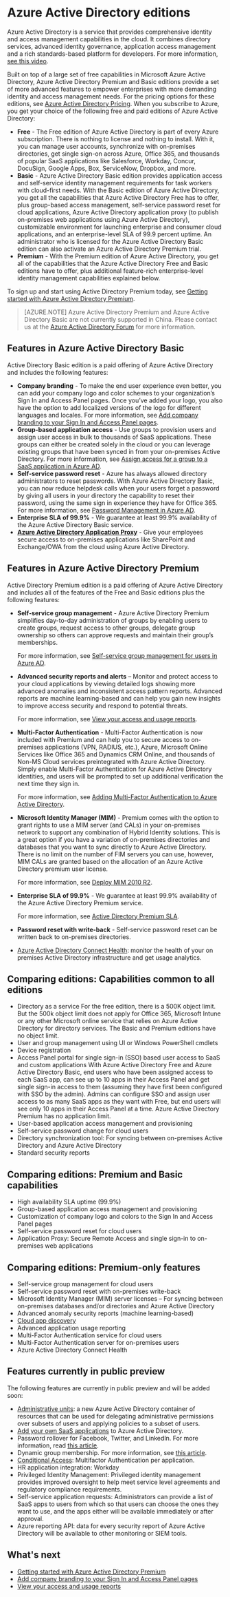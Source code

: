 <properties
	pageTitle="Azure Active Directory editions | Microsoft Azure"
	description="A topic that explains choices for free and paid editions of Azure Active Directory."
	services="active-directory"
	documentationCenter=""
	authors="curtand"
	manager="msStevenPo"
	editor=""/>

<tags
	ms.service="active-directory"
	ms.workload="identity"
	ms.tgt_pltfrm="na"
	ms.devlang="na"
	ms.topic="article"
	ms.date="08/14/2015"
	ms.author="curtand"/>

# Azure Active Directory editions

Azure Active Directory is a service that provides comprehensive identity and access management capabilities in the cloud. It combines directory services, advanced identity governance, application access management and a rich standards-based platform for developers. For more information, [see this video](http://azure.microsoft.com/documentation/videos/teched-europe-2014-cloud-identity-microsoft-azure-active-directory-explained/).

Built on top of a large set of free capabilities in Microsoft Azure Active Directory, Azure Active Directory Premium and Basic editions provide a set of more advanced features to empower enterprises with more demanding identity and access management needs. For the pricing options for these editions, see [Azure Active Directory Pricing](http://azure.microsoft.com/pricing/details/active-directory/). When you subscribe to Azure, you get your choice of the following free and paid editions of Azure Active Directory:

- **Free** - The Free edition of Azure Active Directory is part of every Azure subscription. There is nothing to license and nothing to install. With it, you can manage user accounts, synchronize with on-premises directories, get single sign-on across Azure, Office 365, and thousands of popular SaaS applications like Salesforce, Workday, Concur, DocuSign, Google Apps, Box, ServiceNow, Dropbox, and more.
- **Basic** - Azure Active Directory Basic edition provides application access and self-service identity management requirements for task workers with cloud-first needs. With the Basic edition of Azure Active Directory, you get all the capabilities that Azure Active Directory Free has to offer, plus group-based access management, self-service password reset for cloud applications, Azure Active Directory application proxy (to publish on-premises web applications using Azure Active Directory), customizable environment for launching enterprise and consumer cloud applications, and an enterprise-level SLA of 99.9 percent uptime.
    An administrator who is licensed for the Azure Active Directory Basic edition can also activate an Azure Active Directory Premium trial.
- **Premium** - With the Premium edition of Azure Active Directory, you get all of the capabilities that the Azure Active Directory Free and Basic editions have to offer, plus additional feature-rich enterprise-level identity management capabilities explained below.

To sign up and start using Active Directory Premium today, see [Getting started with Azure Active Directory Premium](active-directory-get-started-premium.md).

> [AZURE.NOTE]
Azure Active Directory Premium and Azure Active Directory Basic are not currently supported in China. Please contact us at the [Azure Active Directory Forum](http://feedback.azure.com/forums/169401-azure-active-directory) for more information.

## Features in Azure Active Directory Basic

Active Directory Basic edition is a paid offering of Azure Active Directory and includes the following features:

- **Company branding** - To make the end user experience even better, you can add your company logo and color schemes to your organization’s Sign In and Access Panel pages. Once you’ve added your logo, you also have the option to add localized versions of the logo for different languages and locales.
    For more information, see [Add company branding to your Sign In and Access Panel pages](active-directory-add-company-branding.md).
- **Group-based application access** - Use groups to provision users and assign user access in bulk to thousands of SaaS applications. These groups can either be created solely in the cloud or you can leverage existing groups that have been synced in from your on-premises Active Directory.
    For more information, see [Assign access for a group to a SaaS application in Azure AD](active-directory-accessmanagement-group-saasapps.md).
- **Self-service password reset** - Azure has always allowed directory administrators to reset passwords. With Azure Active Directory Basic, you can now reduce helpdesk calls when your users forget a password by giving all users in your directory the capability to reset their password, using the same sign in experience they have for Office 365.
    For more information, see [Password Management in Azure AD](https://msdn.microsoft.com/library/azure/dn510386.aspx).
- **Enterprise SLA of 99.9%** - We guarantee at least 99.9% availability of the Azure Active Directory Basic service.
- [**Azure Active Directory Application Proxy**](https://msdn.microsoft.com/library/azure/dn768214.aspx) - Give your employees secure access to on-premises applications like SharePoint and Exchange/OWA from the cloud using Azure Active Directory.

## Features in Azure Active Directory Premium

Active Directory Premium edition is a paid offering of Azure Active Directory and includes all of the features of the Free and Basic editions plus the following features:

- **Self-service group management** - Azure Active Directory Premium simplifies day-to-day administration of groups by enabling users to create groups, request access to other groups, delegate group ownership so others can approve requests and maintain their group’s memberships.

    For more information, see [Self-service group management for users in Azure AD](https://msdn.microsoft.com/library/azure/dn641267.aspx).

- **Advanced security reports and alerts** – Monitor and protect access to your cloud applications by viewing detailed logs showing more advanced anomalies and inconsistent access pattern reports. Advanced reports are machine learning-based and can help you gain new insights to improve access security and respond to potential threats.

    For more information, see [View your access and usage reports](active-directory-view-access-usage-reports.md).

- **Multi-Factor Authentication** - Multi-Factor Authentication is now included with Premium and can help you to secure access to on-premises applications (VPN, RADIUS, etc.), Azure, Microsoft Online Services like Office 365 and Dynamics CRM Online, and thousands of Non-MS Cloud services preintegrated with Azure Active Directory. Simply enable Multi-Factor Authentication for Azure Active Directory identities, and users will be prompted to set up additional verification the next time they sign in.

    For more information, see [Adding Multi-Factor Authentication to Azure Active Directory](https://msdn.microsoft.com/library/azure/dn249466.aspx).

- **Microsoft Identity Manager (MIM)** - Premium comes with the option to grant rights to use a MIM server (and CALs) in your on-premises network to support any combination of Hybrid Identity solutions. This is a great option if you have a variation of on-premises directories and databases that you want to sync directly to Azure Active Directory. There is no limit on the number of FIM servers you can use, however, MIM CALs are granted based on the allocation of an Azure Active Directory premium user license.

    For more information, see [Deploy MIM 2010 R2](https://www.microsoft.com/server-cloud/products/forefront-identity-manager/features.aspx).

- **Enterprise SLA of 99.9%** - We guarantee at least 99.9% availability of the Azure Active Directory Premium service.

    For more information, see [Active Directory Premium SLA](http://azure.microsoft.com/support/legal/sla/).

- **Password reset with write-back** - Self-service password reset can be written back to on-premises directories.

- [Azure Active Directory Connect Health](https://msdn.microsoft.com/library/azure/dn906722.aspx): monitor the health of your on premises Active Directory infrastructure and get usage analytics.



## Comparing editions: Capabilities common to all editions

- Directory as a service
    For the free edition, there is a 500K object limit. But the 500k object limit does not apply for Office 365, Microsoft Intune or any other Microsoft online service that relies on Azure Active Directory for directory services. The Basic and Premium editions have no object limit.
- User and group management using UI or Windows PowerShell cmdlets
- Device registration
- Access Panel portal for single sign-in (SSO) based user access to SaaS and custom applications
    With Azure Active Directory Free and Azure Active Directory Basic, end users who have been assigned access to each SaaS app, can see up to 10 apps in their Access Panel and get single sign-in access to them (assuming they have first been configured with SSO by the admin). Admins can configure SSO and assign user access to as many SaaS apps as they want with Free, but end users will see only 10 apps in their Access Panel at a time. Azure Active Directory Premium has no application limit.
- User-based application access management and provisioning
- Self-service password change for cloud users
- Directory synchronization tool: For syncing between on-premises Active Directory and Azure Active Directory
- Standard security reports

## Comparing editions: Premium and Basic capabilities

- High availability SLA uptime (99.9%)
- Group-based application access management and provisioning
- Customization of company logo and colors to the Sign In and Access Panel pages
- Self-service password reset for cloud users
- Application Proxy: Secure Remote Access and single sign-in to on-premises web applications

## Comparing editions: Premium-only features

- Self-service group management for cloud users
- Self-service password reset with on-premises write-back
- Microsoft Identity Manager (MIM) server licenses – For syncing between on-premises databases and/or directories and Azure Active Directory
- Advanced anomaly security reports (machine learning-based)
- [Cloud app discovery](http://channel9.msdn.com/Series/EMS/Azure-Cloud-App-Discovery)
- Advanced application usage reporting
- Multi-Factor Authentication service for cloud users
- Multi-Factor Authentication server for on-premises users
- Azure Active Directory Connect Health

## Features currently in public preview

The following features are currently in public preview and will be added soon:

- [Administrative units](https://msdn.microsoft.com/library/azure/dn832057.aspx): a new Azure Active Directory container of resources that can be used for delegating administrative permissions over subsets of users and applying policies to a subset of users.
- [Add your own SaaS applications](https://msdn.microsoft.com/library/azure/dn893637.aspx) to Azure Active Directory.
- Password rollover for Facebook, Twitter, and LinkedIn. For more information, read [this article](http://blogs.technet.com/b/ad/archive/2015/02/20/azure-ad-automated-password-roll-over-for-facebook-twitter-and-linkedin-now-in-preview.aspx).
- Dynamic group membership. For more information, see [this article](https://msdn.microsoft.com/library/azure/dn913807.aspx).
- [Conditional Access](https://msdn.microsoft.com/library/azure/dn906877.aspx): Multifactor Authentication per application.
- HR application integration: Workday
- Privileged Identity Management: Privileged identity management provides improved oversight to help meet service level agreements and regulatory compliance requirements.
- Self-service application requests: Administrators can provide a list of SaaS apps to users from which so that users can choose the ones they want to use, and the apps either will be available immediately or after approval.
- Azure reporting API: data for every security report of Azure Active Directory will be available to other monitoring or SIEM tools.


## What's next

- [Getting started with Azure Active Directory Premium](active-directory-get-started-premium.md)
- [Add company branding to your Sign In and Access Panel pages](active-directory-add-company-branding.md)
- [View your access and usage reports](active-directory-view-access-usage-reports.md)